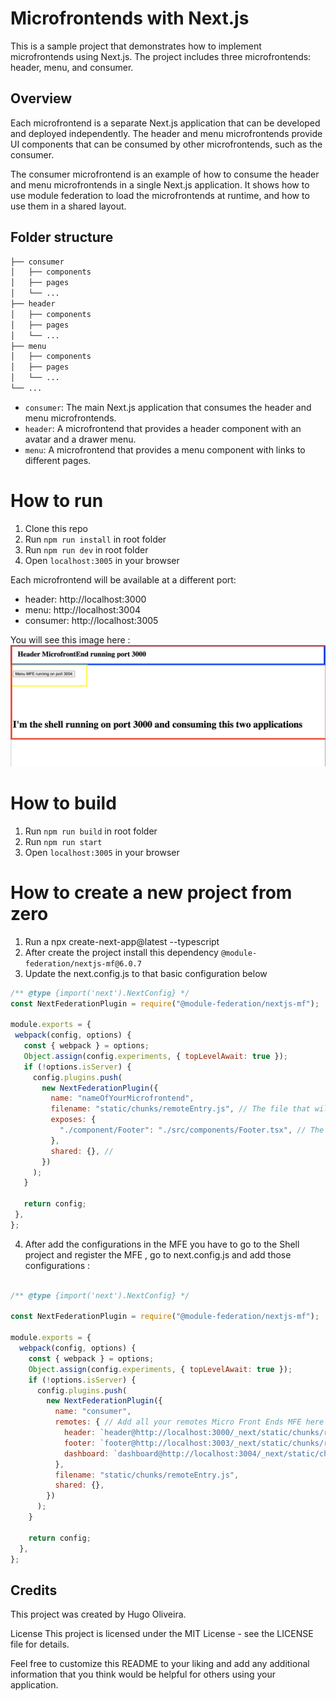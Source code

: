 # Microfrontends with Next.js

This is a sample project that demonstrates how to implement microfrontends using Next.js. The project includes three microfrontends: header, menu, and consumer.

## Overview

Each microfrontend is a separate Next.js application that can be developed and deployed independently. The header and menu microfrontends provide UI components that can be consumed by other microfrontends, such as the consumer.

The consumer microfrontend is an example of how to consume the header and menu microfrontends in a single Next.js application. It shows how to use module federation to load the microfrontends at runtime, and how to use them in a shared layout.

## Folder structure
```css
├── consumer
│   ├── components
│   ├── pages
│   └── ...
├── header
│   ├── components
│   ├── pages
│   └── ...
├── menu
│   ├── components
│   ├── pages
│   └── ...
└── ...

```
* `consumer`: The main Next.js application that consumes the header and menu microfrontends.
* `header`: A microfrontend that provides a header component with an avatar and a drawer menu.
* `menu`: A microfrontend that provides a menu component with links to different pages.


# How to run

1. Clone this repo
2. Run `npm run install` in root folder
3. Run `npm run dev` in root folder
4. Open `localhost:3005` in your browser

Each microfrontend will be available at a different port:

* header: http://localhost:3000
* menu: http://localhost:3004
* consumer: http://localhost:3005

You will see this image here :
![Descrição da imagem](/assets/one.png)
# How to build

1. Run `npm run build` in root folder
2. Run `npm run start`
3. Open `localhost:3005` in your browser

# How to create a new project from zero 
1. Run a npx create-next-app@latest --typescript 
2. After create  the project install this dependency `@module-federation/nextjs-mf@6.0.7`
3. Update the next.config.js to that basic configuration below
   
 ```javascript
/** @type {import('next').NextConfig} */
const NextFederationPlugin = require("@module-federation/nextjs-mf");

module.exports = {
  webpack(config, options) {
    const { webpack } = options;
    Object.assign(config.experiments, { topLevelAwait: true });
    if (!options.isServer) {
      config.plugins.push(
        new NextFederationPlugin({
          name: "nameOfYourMicrofrontend",
          filename: "static/chunks/remoteEntry.js", // The file that will be consumed by the shell to render files
          exposes: {
            "./component/Footer": "./src/components/Footer.tsx", // The component or what you want to expose 
          },
          shared: {}, // 
        })
      );
    }

    return config;
  },
};

```

4. After add the configurations in the MFE you have to go to the Shell project and register the MFE , go to next.config.js and add those configurations :

```javascript

/** @type {import('next').NextConfig} */

const NextFederationPlugin = require("@module-federation/nextjs-mf");

module.exports = {
  webpack(config, options) {
    const { webpack } = options;
    Object.assign(config.experiments, { topLevelAwait: true });
    if (!options.isServer) {
      config.plugins.push(
        new NextFederationPlugin({
          name: "consumer",
          remotes: { // Add all your remotes Micro Front Ends MFE here
            header: `header@http://localhost:3000/_next/static/chunks/remoteEntry.js`, // This config in production must be replace to add the basic url http://localhost:3000/
            footer: `footer@http://localhost:3003/_next/static/chunks/remoteEntry.js`,
            dashboard: `dashboard@http://localhost:3004/_next/static/chunks/remoteEntry.js`
          },
          filename: "static/chunks/remoteEntry.js",
          shared: {},
        })
      );
    }

    return config;
  },
};

```

## Credits
This project was created by Hugo Oliveira.


License 
This project is licensed under the MIT License - see the LICENSE file for details.

Feel free to customize this README to your liking and add any additional information that you think would be helpful for others using your application.
